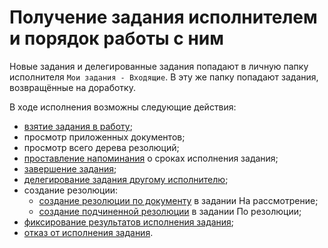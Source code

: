 # Получение задания исполнителем и порядок работы с ним

Новые задания и делегированные задания попадают в личную папку исполнителя `Мои задания - Входящие`. В эту же папку попадают задания, возвращённые на доработку.

В ходе исполнения возможны следующие действия:

- [взятие задания в работу](Task_TakeInWork.md);
- просмотр приложенных документов;
- просмотр всего дерева резолюций;
- [проставление напоминания](Setting_Reminders.md) о сроках исполнения задания;
- [завершение задания](Task_Finish.md);
- [делегирование задания другому исполнителю](Task_Delegate.md);
- создание резолюции:
  - [создание резолюции по документу](Task_Create_Resolution.md) в задании На рассмотрение;
  - [создание подчиненной резолюции](Task_Create_SubResolution.md) в задании По резолюции;
- [фиксирование результатов исполнения задания](Task_Fulfil_Fix.md);
- [отказ от исполнения задания](Task_Reject.md).
